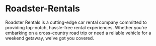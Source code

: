 # Roadster-Rentals
Roadster Rentals is a cutting-edge car rental company committed to providing top-notch, hassle-free rental experiences. Whether you're embarking on a cross-country road trip or need a reliable vehicle for a weekend getaway, we've got you covered.
